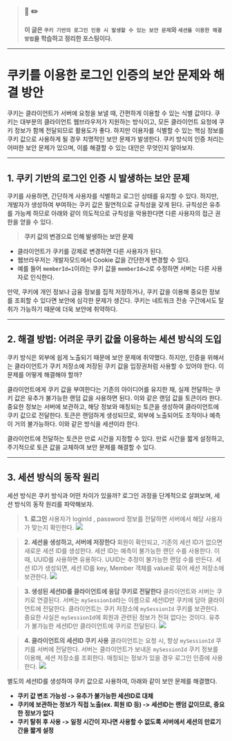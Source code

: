 > ### 📖 ✏️ 
> **이 글은 `쿠키 기반의 로그인 인증 시 발생할 수 있는 보안 문제`와 `세션을 이용한 해결 방법`을 학습하고 정리한 포스팅이다.**

---

# 쿠키를 이용한 로그인 인증의 보안 문제와 해결 방안

쿠키는 클라이언트가 서버에 요청을 보낼 때, 간편하게 이용할 수 있는 식별 값이다. 쿠키는 대부분의 클라이언트 웹브라우저가 지원하는 방식이고, 모든 클라이언트 요청에 쿠키 정보가 함께 전달되므로 활용도가 좋다. 하지만 이용자를 식별할 수 있는 핵심 정보를 쿠키 값으로 사용하게 될 경우 치명적인 보안 문제가 발생한다. 쿠키 방식의 인증 처리는 어떠한 보안 문제가 있으며, 이를 해결할 수 있는 대안은 무엇인지 알아보자.

---


## 1. 쿠키 기반의 로그인 인증 시 발생하는 보안 문제

쿠키를 사용하면, 간단하게 사용자를 식별하고 로그인 상태를 유지할 수 있다. 하지만, 개발자가 생성하여 부여하는 쿠키 값은 필연적으로 규칙성을 갖게 된다. 규칙성은 유추를 가능케 하므로 아래와 같이 의도적으로 규칙성을 악용한다면 다른 사용자의 접근 권한을 얻을 수 있다. 

> **쿠키 값의 변경으로 인해 발생하는 보안 문제**
- 클라이언트가 쿠키를 강제로 변경하면 다른 사용자가 된다. 
- 웹브라우저는 개발자모드에서 Cookie 값을 간단한게 변경할 수 있다.
- 예를 들어 `memberId=1`이라는 쿠키 값을 `memberId=2`로 수정하면 서버는 다른 사용자로 인식한다.


만약, 쿠키에 개인 정보나 금융 정보를 집적 저장하거나, 쿠키 값을 이용해 중요한 정보를 조회할 수 있다면 보안에 심각한 문제가 생긴다. 쿠키는 네트워크 전송 구간에서도 탈취가 가능하기 때문에 더욱 보안에 취약하다.



---
## 2. 해결 방법: 어려운 쿠키 값을 이용하는 세션 방식의 도입

쿠키 방식은 외부에 쉽게 노출되기 때문에 보안 문제에 취약했다. 하지만, 인증을 위해서는 클라이언트가 쿠키 저장소에 저장된 쿠키 값을 입장권처럼 사용할 수 있어야 한다. 이 문제를 어떻게 해결해야 할까?

클라이언트에게 쿠키 값을 부여한다는 기존의 아이디어를 유지한 채, 실제 전달하는 쿠키 값은 유추가 불가능한 랜덤 값을 사용하면 된다. 이와 같은 랜덤 값을 토큰이라 한다. 중요한 정보는 서버에 보관하고, 해당 정보와 매칭되는 토큰을 생성하여 클라이언트에 쿠키 값으로 전달한다. 토큰은 랜덤하게 생성되므로, 외부에 노출되어도 조작이나 예측이 거의 불가능하다. 이와 같은 방식을 세션이라 한다.

클라이언트에 전달하는 토큰은 만료 시간을 지정할 수 있다. 만료 시간을 짧게 설정하고, 주기적으로 토큰 값을 교체하여 보안 문제를 해결할 수 있다.


---

## 3. 세션 방식의 동작 원리

세션 방식은 쿠키 방식과 어떤 차이가 있을까? 로그인 과정을 단계적으로 살펴보며, 세션 방식의 동작 원리를 파악해보자.

> **1. 로그인**
> 사용자가 loginId , password 정보를 전달하면 서버에서 해당 사용자가 맞는지 확인한다.
> ![](https://images.velog.io/images/woply/post/836a8983-5fdf-4146-af46-9c6d0aebb218/image.png)



> **2. 세션을 생성하고, 서버에 저장한다** 
> 회원이 확인되고, 기존의 세션 ID가 없으면 새로운 세션 ID를 생성한다. 세션 ID는 예측이 불가능한 랜던 수를 사용한다. 이때, UUID를 사용하면 유용하다. UUID는 추정이 불가능한 랜덤 수를 만든다. 세션 ID가 생성되면, 세션 ID를 key, Member 객체를 value로 묶어 세션 저장소에 보관한다. 
> ![](https://images.velog.io/images/woply/post/4e978888-faf3-4ead-b3bb-bebd63870fab/image.png)



> **3. 생성된 세션ID를 클라이언트에 응답 쿠키로 전달한다** 
> 클라이언트와 서버는 쿠키로 연결된다. 서버는 `mySessionId`라는 이름으로 세션ID만 쿠키에 담아 클라이언트에 전달한다. 클라이언트는 쿠키 저장소에 `mySessionId` 쿠키를 보관한다. 중요한 사실은 `mySessionId`에 회원과 관련된 정보가 전혀 없다는 것이다. 유추가 불가능한 세션ID만 클라이언트에 쿠키로 전달된다. 
>![](https://images.velog.io/images/woply/post/e0738d1d-fa0d-4cb1-830d-08269f8f7e14/image.png)


> **4. 클라이언트의 세션ID 쿠키 사용** 
> 클라이언트는 요청 시, 항상 `mySessionId` 쿠키를 서버에 전달한다. 서버는 클라이언트가 보내온 `mySessionId` 쿠키 정보를 이용해, 세션 저장소를 조회한다. 매칭되는 정보가 있을 경우 로그인 인증에 사용한다.
![](https://images.velog.io/images/woply/post/118dbe81-3e20-46ee-9312-ceffda797ce9/image.png)



별도의 세션ID를 생성하여 쿠키 값으로 사용하여, 아래와 같이 보안 문제를 해결했다.

- **쿠키 값 변조 가능성 -> 유추가 불가능한 세션ID로 대체**
- **쿠키에 보관하는 정보가 직접 노출(ex. 회원 ID 등) -> 세션ID는 랜덤 값이므로, 중요한 정보가 없다**
- **쿠키 탈취 후 사용 ->  일정 시간이 지나면 사용할 수 없도록 서버에서 세션의 만료기간을 짧게 설정**